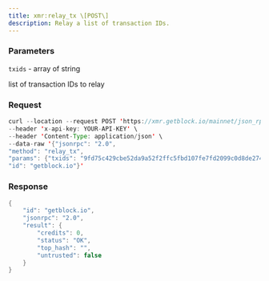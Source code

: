 ```yaml
---
title: xmr:relay_tx \[POST\]
description: Relay a list of transaction IDs.
---
```


### Parameters

`txids` - array of string

list of transaction IDs to relay

### Request

``` java
curl --location --request POST 'https://xmr.getblock.io/mainnet/json_rpc' \ 
--header 'x-api-key: YOUR-API-KEY' \ 
--header 'Content-Type: application/json' \ 
--data-raw '{"jsonrpc": "2.0",
"method": "relay_tx",
"params": {"txids": "9fd75c429cbe52da9a52f2ffc5fbd107fe7fd2099c0d8de274dc8a67e0c98613"},
"id": "getblock.io"}'
```

###  Response

``` java
{
    "id": "getblock.io",
    "jsonrpc": "2.0",
    "result": {
        "credits": 0,
        "status": "OK",
        "top_hash": "",
        "untrusted": false
    }
}
```

